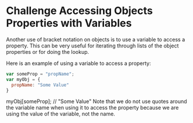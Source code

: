 # Challenge Accessing Objects Properties with Variables

Another use of bracket notation on objects is to use a variable to access a property. This can be very useful for iterating through lists of the object properties or for doing the lookup.

Here is an example of using a variable to access a property:

```javascript
var someProp = "propName";
var myObj = {
  propName: "Some Value"
}
```

myObj[someProp]; // "Some Value" Note that we do not use quotes around the variable name when using it to access the property because we are using the value of the variable, not the name.
